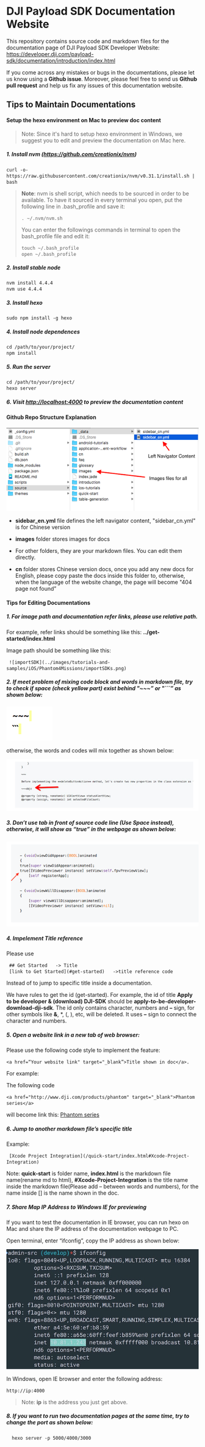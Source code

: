 # DJI Payload SDK Documentation Website

This repository contains source code and markdown files for the documentation page of DJI Payload SDK Developer Website: <https://developer.dji.com/payload-sdk/documentation/introduction/index.html>

If you come across any mistakes or bugs in the documentations, please let us know using a **Github issue**. Moreover, please feel free to send us **Github pull request** and help us fix any issues of this documentation website.

## Tips to Maintain Documentations

#### Setup the hexo environment on Mac to preview doc content

> Note: Since it's hard to setup hexo environment in Windows, we suggest you to edit and preview the documentation on Mac here.

##### 1. Install nvm (https://github.com/creationix/nvm)

```
curl -o- https://raw.githubusercontent.com/creationix/nvm/v0.31.1/install.sh | bash
```
> **Note**: nvm is shell script, which needs to be sourced in order to be available. To have it sourced in every terminal you open, put the following line in .bash_profile and save it:
> 
> ~~~
> . ~/.nvm/nvm.sh
> ~~~
> 
> You can enter the followings commands in terminal to open the bash_profile file and edit it:
> 
> ~~~
> touch ~/.bash_profile
> open ~/.bash_profile
> ~~~

##### 2. Install stable node

```
nvm install 4.4.4
nvm use 4.4.4
```

##### 3. Install hexo

```
sudo npm install -g hexo
```

##### 4. Install node dependences

```
cd /path/to/your/project/
npm install
```

##### 5. Run the server

```
cd /path/to/your/project/
hexo server
```

##### 6. Visit <http://localhost:4000> to preview the documentation content

#### Github Repo Structure Explanation

![](./images/structure.png)

- **sidebar_en.yml** file defines the left navigator content, "sidebar_cn.yml" is for Chinese version

- **images** folder stores images for docs

- For other folders, they are your markdown files. You can edit them directly.

- **cn** folder stores Chinese version docs, once you add any new docs for English, please copy paste the docs inside this folder to, otherwise, when the language of the website change, the page will become "404 page not found”

#### Tips for Editing Documentations

##### 1. For image path and documentation refer links, please use relative path.

 For example, refer links should be something like this:  **../get-started/index.html**
 
 Image path should be something like this: 
 
```
 ![importSDK](../images/tutorials-and-samples/iOS/Phantom4Missions/importSDKs.png)
```
 
##### 2. If meet problem of mixing code block and words in markdown file, try to check if **space** (check yellow part) exist behind "~~~” or "```” as shown below:
 
 ![](./images/yellowSpace.png)
 
otherwise, the words and codes will mix together as shown below:
 
 ![](./images/spaceAfterCodeSign.png)
 
##### 3. Don’t use **tab** in front of source code line (Use **Space** instead), otherwise, it will show as “true” in the webpage as shown below:

![](./images/trueSign.png)

##### 4. Impelement Title reference

Please use 

~~~
 ## Get Started   -> Title
 [link to Get Started](#get-started)   ->title reference code
~~~

Instead of <a name="xx"></a> to jump to specific title inside a documentation. 

We have rules to get the id (get-started). For example, the id of title  **Apply to be developer & (download) DJI-SDK** should be **apply-to-be-developer-download-dji-sdk**. The id only contains character, numbers and **–** sign, for other symbols like **&**, *, (, ), etc, will be deleted. It uses **–** sign to connect the character and numbers.

##### 5. Open a website link in a new tab of web browser:

Please use the following code style to implement the feature:

~~~
<a href=“Your website link" target="_blank”>Title shown in doc</a>.
~~~

For example: 

The following code

~~~
<a href="http://www.dji.com/products/phantom" target="_blank">Phantom series</a>
~~~

will become link this: <a href="http://www.dji.com/products/phantom" target="_blank">Phantom series</a>

##### 6. Jump to another markdown file’s specific title

Example: 
 
~~~
 [Xcode Project Integration](/quick-start/index.html#Xcode-Project-Integration)
~~~
  
 Note: **quick-start** is folder name, **index.html** is the markdown file name(rename md to html), **#Xcode-Project-Integration** is the title name inside the markdown file(Please add – between words and numbers), for the name inside [] is the name shown in the doc.
   
##### 7. Share Map IP Address to Windows IE for previewing

If you want to test the documentation in IE browser, you can run hexo on Mac and share the IP address of the documentation webpage to PC.

Open terminal, enter “ifconfig”, copy the IP address as shown below:

![](./images/ifconfig.jpg)

In Windows, open IE browser and enter the following address:

~~~
http://ip:4000 
~~~

>Note: **ip** is the address you just get above.

##### 8. If you want to run two documentation pages at the same time, try to change the port as shown below:

~~~
  hexo server -p 5000/4000/3000
~~~

